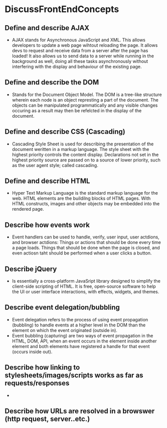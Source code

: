 # DiscussFrontEndConcepts

## Define and describe AJAX
  * AJAX stands for Asynchronous JavaScript and XML.  This allows developers to update a web page wihtout reloading the page. It allows devs to request and receive data from a server after the page has loaded!  It also allows us to send data to a server while running in the background as well, doing all these tasks asynchronously without interfering with the display and behaviour of the existing page.


## Define and describe the DOM
   * Stands for the Document Object Model.  The DOM is a tree-like structure wherein each node is an object represting a part of the document.  The objects can be manipulated programmatically and any visible changes occuring as a result may then be refelcted in the display of the document. 


## Define and describe CSS (Cascading)
  * Cascading Style Sheet is used for describing the presentation of the document weritten in a markup language.  The style sheet with the highest priority controls the content display. Declarations not set in the highest priority source are passed on to a source of lower priority, such as the user agent style; called cascading.


## Define and describe HTML
  * Hyper Text Markup Language is the standard markup language for the web.  HTML elements are the buildilng blocks of HTML pages.  With HTML constructs, images and other objects may be embedded into the rendered page.  


## Describe how events work
  * Event handlers can be used to handle, verify, user input, user actdions, and browser actdions: Things or actions that should be done every time a page loads.  Things that should be done when the page is closed, and even actiosn taht should be performed when a user clicks a button.


## Describe jQuery
   * Is essentially a cross-platform JavaSript library designed to simplify the client-side scripting of HTML.  It is free, open-source software to help the UI or user interface interactions, with effects, widgets, and themes.


## Describe event delegation/bubbling
   * Event delegation refers to the process of using event propagation (bubbling) to handle events at a higher level in the DOM than the element on which the event originated (outside in).  
   * Event bubbling (capturing) are two ways of event propagation in the HTML, DOM, API, when an event occurs in the element inside another element and both elements have registered a handle for that event (occurs inside out).


## Describe how linking to stylesheets/images/scripts works as far as requests/responses
  * 


## Describe how URLs are resolved in a browswer (http request, server..etc.)




